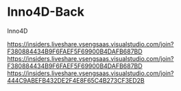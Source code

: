 
# Inno4D-Back
Inno4D

https://insiders.liveshare.vsengsaas.visualstudio.com/join?F380884434B9F6FAEF5F69900B4DAFB687BD
https://insiders.liveshare.vsengsaas.visualstudio.com/join?F380884434B9F6FAEF5F69900B4DAFB687BD
https://insiders.liveshare.vsengsaas.visualstudio.com/join?444C9ABEFB432DE2F4E8F65C4B273CF3ED2B